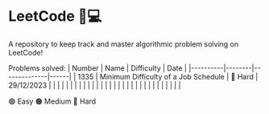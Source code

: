 # LeetCode 🧠💻
A repository to keep track and master algorithmic problem solving on LeetCode!


Problems solved:
|  Number  |  Name  |  Difficulty  | Date |
|----------|--------|--------------|------|
| 1335      | Minimum Difficulty of a Job Schedule | 🔴 Hard  | 29/12/2023 |
|           |              |        |       |
|           |              |        |       |
|           |              |        |       |
|           |              |        |       |
|           |              |        |       |
|           |              |        |       |


🟢 Easy
🟠 Medium
🔴 Hard 
